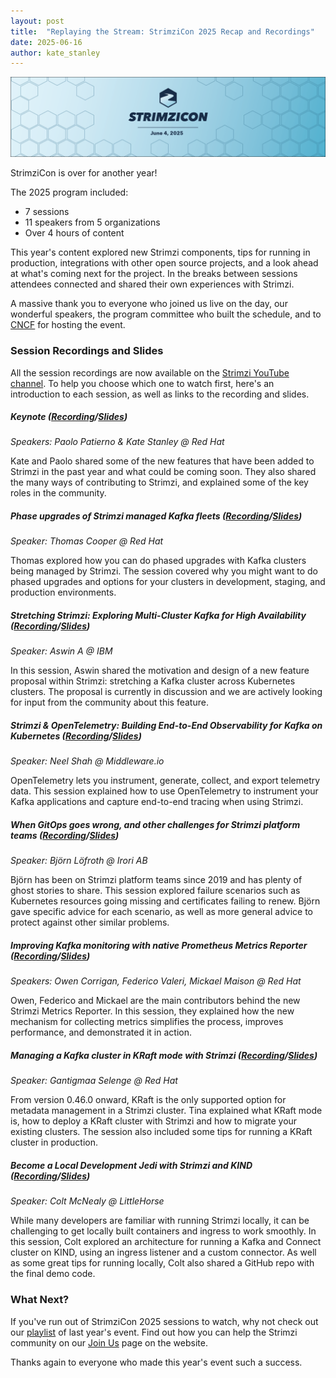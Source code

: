 ```yaml
---
layout: post
title:  "Replaying the Stream: StrimziCon 2025 Recap and Recordings"
date: 2025-06-16
author: kate_stanley
---
```


![StrimziCon 2025 Banner](/assets/images/posts/2025-01-29-strimzicon2025-banner.png)

StrimziCon is over for another year!

The 2025 program included:
* 7 sessions
* 11 speakers from 5 organizations
* Over 4 hours of content

This year's content explored new Strimzi components, tips for running in production, integrations with other open source projects, and a look ahead at what's coming next for the project.
In the breaks between sessions attendees connected and shared their own experiences with Strimzi.

A massive thank you to everyone who joined us live on the day, our wonderful speakers, the program committee who built the schedule, and to [CNCF](https://www.cncf.io/) for hosting the event.

### Session Recordings and Slides

All the session recordings are now available on the [Strimzi YouTube channel](https://youtube.com/playlist?list=PLpI4X8PMthYd-rxC90Her68tgRhIFbTAQ&feature=shared).
To help you choose which one to watch first, here's an introduction to each session, as well as links to the recording and slides.

##### Keynote ([Recording][keynote-pres]/[Slides][keynote-slides])

_Speakers: Paolo Patierno & Kate Stanley @ Red Hat_

Kate and Paolo shared some of the new features that have been added to Strimzi in the past year and what could be coming soon.
They also shared the many ways of contributing to Strimzi, and explained some of the key roles in the community.

##### Phase upgrades of Strimzi managed Kafka fleets ([Recording][upgrades-pres]/[Slides][upgrades-slides])

_Speaker: Thomas Cooper @ Red Hat_

Thomas explored how you can do phased upgrades with Kafka clusters being managed by Strimzi.
The session covered why you might want to do phased upgrades and options for your clusters in development, staging, and production environments.

##### Stretching Strimzi: Exploring Multi-Cluster Kafka for High Availability ([Recording][stretch-pres]/[Slides][stretch-slides])

_Speaker: Aswin A @ IBM_

In this session, Aswin shared the motivation and design of a new feature proposal within Strimzi: stretching a Kafka cluster across Kubernetes clusters.
The proposal is currently in discussion and we are actively looking for input from the community about this feature.

##### Strimzi & OpenTelemetry: Building End-to-End Observability for Kafka on Kubernetes ([Recording][otel-pres]/[Slides][otel-slides])

_Speaker: Neel Shah @ Middleware.io_

OpenTelemetry lets you instrument, generate, collect, and export telemetry data.
This session explained how to use OpenTelemetry to instrument your Kafka applications and capture end-to-end tracing when using Strimzi.

##### When GitOps goes wrong, and other challenges for Strimzi platform teams ([Recording][gitops-pres]/[Slides][gitops-slides])

_Speaker: Björn Löfroth @ Irori AB_

Björn has been on Strimzi platform teams since 2019 and has plenty of ghost stories to share.
This session explored failure scenarios such as Kubernetes resources going missing and certificates failing to renew.
Björn gave specific advice for each scenario, as well as more general advice to protect against other similar problems.

##### Improving Kafka monitoring with native Prometheus Metrics Reporter ([Recording][metrics-pres]/[Slides][metrics-slides])

_Speakers: Owen Corrigan, Federico Valeri, Mickael Maison @ Red Hat_

Owen, Federico and Mickael are the main contributors behind the new Strimzi Metrics Reporter.
In this session, they explained how the new mechanism for collecting metrics simplifies the process, improves performance, and demonstrated it in action.

##### Managing a Kafka cluster in KRaft mode with Strimzi ([Recording][kraft-pres]/[Slides][kraft-slides])

_Speaker: Gantigmaa Selenge @ Red Hat_

From version 0.46.0 onward, KRaft is the only supported option for metadata management in a Strimzi cluster.
Tina explained what KRaft mode is, how to deploy a KRaft cluster with Strimzi and how to migrate your existing clusters.
The session also included some tips for running a KRaft cluster in production.

##### Become a Local Development Jedi with Strimzi and KIND ([Recording][localdev-pres]/[Slides][localdev-slides])

_Speaker: Colt McNealy @ LittleHorse_

While many developers are familiar with running Strimzi locally, it can be challenging to get locally built containers and ingress to work smoothly.
In this session, Colt explored an architecture for running a Kafka and Connect cluster on KIND, using an ingress listener and a custom connector.
As well as some great tips for running locally, Colt also shared a GitHub repo with the final demo code.

### What Next?

If you've run out of StrimziCon 2025 sessions to watch, why not check out our [playlist](https://youtube.com/playlist?list=PLpI4X8PMthYd-rxC90Her68tgRhIFbTAQ&feature=shared) of last year's event.
Find out how you can help the Strimzi community on our [Join Us](https://strimzi.io/join-us/) page on the website.

Thanks again to everyone who made this year's event such a success.

[keynote-slides]: https://drive.google.com/file/d/1LcWd9FDWJUbNcI6ORr1uCHrJpO6K6UDu/view?usp=sharing
[keynote-pres]: https://youtu.be/E70feFC42rA?si=ukH8ZLz4Iw12xFsg
[upgrades-slides]: https://tomcooper.dev/files/StrimziCon_2025_Phased_Upgrades.pdf
[upgrades-pres]: https://youtu.be/pEuYFFkQCUU?si=cjhkKEVTBrvAGhRD
[stretch-slides]: https://drive.google.com/file/d/1gkB2E-SBNCSZicwvlF93QJU6yAA6JTSn/view?usp=sharing
[stretch-pres]: https://youtu.be/_FgZx0Vc6eM?si=5WPtP6w38acahzhS
[otel-slides]: https://drive.google.com/file/d/17xBkXASHitQ17NvMWPMEHGnb9n6iZpmG/view?usp=sharing
[otel-pres]: https://youtu.be/F_d5ILEx_Hc?si=Dgk0qYO6qbfCeJMe
[gitops-slides]: https://drive.google.com/file/d/1snso1nR1hRdIHxbsiFw6qcQW0a3xxGna/view?usp=sharing
[gitops-pres]: https://youtu.be/yR2MxmMHbxY?si=SUnLMyA8DGDo44Mz
[metrics-slides]: https://docs.google.com/presentation/d/1ZBCVy6YixAc8zHQsuwD2dj044r6HzULjQZo2-RLSA_k
[metrics-pres]: https://youtu.be/evKGEziQj54?si=IQjbJ9hCsvYbpSOp
[kraft-slides]: https://drive.google.com/file/d/1sailqR93B0ZlGGtgkjphTgkOi-iNWpvJ/view?usp=sharing
[kraft-pres]: https://youtu.be/wJx2NYCFgHA?si=1LdmFGvFO8Np7Pbw
[localdev-slides]: https://docs.google.com/presentation/d/14Az1s9_E0NuwLperuIdoTsVXuGTP1CrcgdcqDGe6Pic/edit?usp=sharing
[localdev-pres]: https://youtu.be/1op81ib99SU?si=m_F06OLEPcaecEIM
